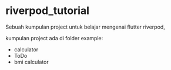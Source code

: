 # riverpod_tutorial

Sebuah kumpulan project untuk belajar mengenai flutter riverpod,

kumpulan project ada di folder example:

- calculator
- ToDo
- bmi calculator
